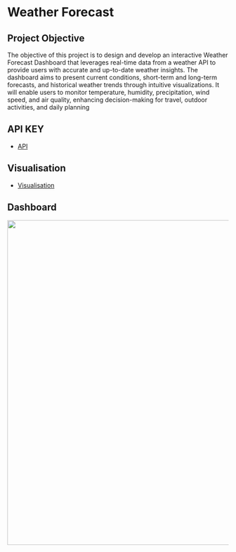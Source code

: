 # Weather Forecast
## Project Objective
The objective of this project is to design and develop an interactive Weather Forecast Dashboard that leverages real-time data from a weather API to provide users with accurate and up-to-date weather insights. The dashboard aims to present current conditions, short-term and long-term forecasts, and historical weather trends through intuitive visualizations. It will enable users to monitor temperature, humidity, precipitation, wind speed, and air quality, enhancing decision-making for travel, outdoor activities, and daily planning
## API KEY
- <a href ="https://www.weatherapi.com/my/">API</a>
## Visualisation
- <a href ="https://github.com/ChanduC2/Weather-Forecast/blob/main/Weather%20Forecast.pbix">Visualisation</a>
## Dashboard
<img width="1325" height="740" src="https://github.com/user-attachments/assets/fbce3d5e-72bb-489b-9c5f-f2a783dddc2f" />
